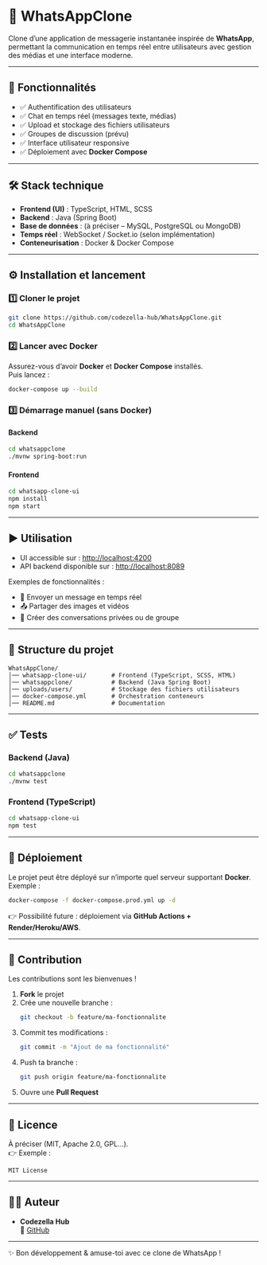 # 📱 WhatsAppClone

Clone d’une application de messagerie instantanée inspirée de **WhatsApp**, permettant la communication en temps réel entre utilisateurs avec gestion des médias et une interface moderne.

---

## 🚀 Fonctionnalités

- ✅ Authentification des utilisateurs
- ✅ Chat en temps réel (messages texte, médias)
- ✅ Upload et stockage des fichiers utilisateurs
- ✅ Groupes de discussion (prévu)
- ✅ Interface utilisateur responsive
- ✅ Déploiement avec **Docker Compose**

---

## 🛠️ Stack technique

- **Frontend (UI)** : TypeScript, HTML, SCSS  
- **Backend** : Java (Spring Boot)  
- **Base de données** : (à préciser – MySQL, PostgreSQL ou MongoDB)  
- **Temps réel** : WebSocket / Socket.io (selon implémentation)  
- **Conteneurisation** : Docker & Docker Compose  

---

## ⚙️ Installation et lancement

### 1️⃣ Cloner le projet
```bash
git clone https://github.com/codezella-hub/WhatsAppClone.git
cd WhatsAppClone
```

### 2️⃣ Lancer avec Docker
Assurez-vous d’avoir **Docker** et **Docker Compose** installés.  
Puis lancez :
```bash
docker-compose up --build
```

### 3️⃣ Démarrage manuel (sans Docker)
#### Backend
```bash
cd whatsappclone
./mvnw spring-boot:run
```

#### Frontend
```bash
cd whatsapp-clone-ui
npm install
npm start
```

---

## ▶️ Utilisation

- UI accessible sur : [http://localhost:4200](http://localhost:4200)  
- API backend disponible sur : [http://localhost:8089](http://localhost:8089)  

Exemples de fonctionnalités :
- 📩 Envoyer un message en temps réel
- 📤 Partager des images et vidéos
- 👥 Créer des conversations privées ou de groupe

---

## 📂 Structure du projet

```
WhatsAppClone/
│── whatsapp-clone-ui/       # Frontend (TypeScript, SCSS, HTML)
│── whatsappclone/           # Backend (Java Spring Boot)
│── uploads/users/           # Stockage des fichiers utilisateurs
│── docker-compose.yml       # Orchestration conteneurs
│── README.md                # Documentation
```

---

## ✅ Tests

### Backend (Java)
```bash
cd whatsappclone
./mvnw test
```

### Frontend (TypeScript)
```bash
cd whatsapp-clone-ui
npm test
```

---

## 🚀 Déploiement

Le projet peut être déployé sur n’importe quel serveur supportant **Docker**.  
Exemple :  
```bash
docker-compose -f docker-compose.prod.yml up -d
```

👉 Possibilité future : déploiement via **GitHub Actions + Render/Heroku/AWS**.

---

## 🤝 Contribution

Les contributions sont les bienvenues !  

1. **Fork** le projet  
2. Crée une nouvelle branche :  
   ```bash
   git checkout -b feature/ma-fonctionnalite
   ```
3. Commit tes modifications :  
   ```bash
   git commit -m "Ajout de ma fonctionnalité"
   ```
4. Push ta branche :  
   ```bash
   git push origin feature/ma-fonctionnalite
   ```
5. Ouvre une **Pull Request**

---

## 📄 Licence

À préciser (MIT, Apache 2.0, GPL…).  
👉 Exemple :  

```
MIT License
```

---

## 👨‍💻 Auteur

- **Codezella Hub**  
  🔗 [GitHub](https://github.com/codezella-hub)  

---

✨ Bon développement & amuse-toi avec ce clone de WhatsApp !
